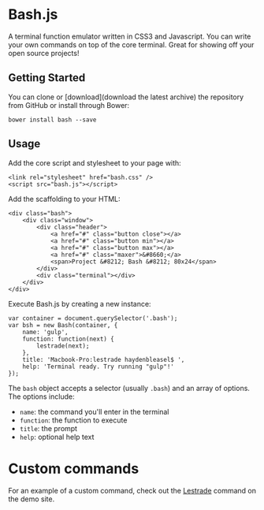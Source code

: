 # Bash.js

A terminal function emulator written in CSS3 and Javascript. You can write your own commands on top of the core terminal. Great for showing off your open source projects!

## Getting Started

You can clone or [download](download the latest archive) the repository from GitHub or install through Bower:

    bower install bash --save

## Usage

Add the core script and stylesheet to your page with:

    <link rel="stylesheet" href="bash.css" />
    <script src="bash.js"></script>

Add the scaffolding to your HTML:

    <div class="bash">
        <div class="window">
            <div class="header">
                <a href="#" class="button close"></a>
                <a href="#" class="button min"></a>
                <a href="#" class="button max"></a>
                <a href="#" class="maxer">&#8660;</a>
                <span>Project &#8212; Bash &#8212; 80x24</span>
            </div>
            <div class="terminal"></div>
        </div>
    </div>

Execute Bash.js by creating a new instance:

    var container = document.querySelector('.bash');
    var bsh = new Bash(container, {
        name: 'gulp',
        function: function(next) {
            lestrade(next);
        },
        title: 'Macbook-Pro:lestrade haydenbleasel$ ',
        help: 'Terminal ready. Try running "gulp"!'
    });

The `bash` object accepts a selector (usually `.bash`) and an array of options. The options include:

- `name`: the command you'll enter in the terminal
- `function`: the function to execute
- `title`: the prompt
- `help`: optional help text

# Custom commands

For an example of a custom command, check out the [Lestrade](https://github.com/haydenbleasel/bash/blob/gh-pages/lestrade.js) command on the demo site.
